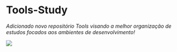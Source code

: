 # Tools-Study

_Adicionado novo repositório Tools visando a melhor organização de estudos focados aos ambientes de desenvolvimento!_

<img src="https://www.shutterstock.com/image-vector/vector-devops-icons-editable-stroke-260nw-1855780402.jpg">
